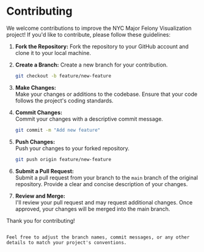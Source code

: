 # Contributing

We welcome contributions to improve the NYC Major Felony Visualization project! If you'd like to contribute, please follow these guidelines:

1. **Fork the Repository:**
   Fork the repository to your GitHub account and clone it to your local machine.

2. **Create a Branch:**
   Create a new branch for your contribution.

   ```bash
   git checkout -b feature/new-feature
   ```

3. **Make Changes:**<br>
   Make your changes or additions to the codebase. Ensure that your code follows the project's coding standards.

4. **Commit Changes:**<br>
   Commit your changes with a descriptive commit message.

   ```bash
   git commit -m "Add new feature"
   ```

5. **Push Changes:**<br>
   Push your changes to your forked repository.

   ```bash
   git push origin feature/new-feature
   ```

6. **Submit a Pull Request:**<br>
   Submit a pull request from your branch to the `main` branch of the original repository. Provide a clear and concise description of your changes.

7. **Review and Merge:**<br>
   I'll review your pull request and may request additional changes. Once approved, your changes will be merged into the main branch.

Thank you for contributing!
```

Feel free to adjust the branch names, commit messages, or any other details to match your project's conventions.